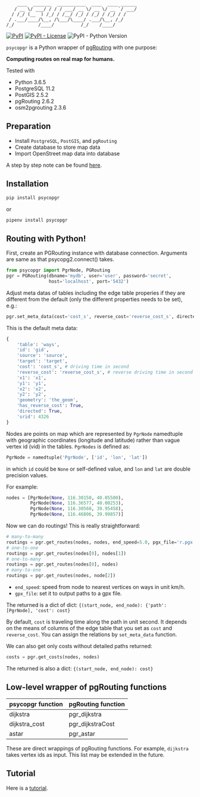         ____  _______  ___________  ____  ____ ______
       / __ \/ ___/ / / / ___/ __ \/ __ \/ __ `/ ___/
      / /_/ (__  ) /_/ / /__/ /_/ / /_/ / /_/ / /
     / .___/____/\__, /\___/\____/ .___/\__, /_/
    /_/         /____/          /_/    /____/

[![PyPI](https://img.shields.io/pypi/v/psycopgr.svg)](https://pypi.org/project/psycopgr/)
[![PyPI - License](https://img.shields.io/pypi/l/psycopgr.svg)](https://pypi.org/project/psycopgr/)
![PyPI - Python Version](https://img.shields.io/pypi/pyversions/psycopgr.svg)

`psycopgr` is a Python wrapper of [pgRouting](http://pgrouting.org/) with one purpose:

**Computing routes on real map for humans.**

Tested with

- Python 3.6.5
- PostgreSQL 11.2
- PostGIS 2.5.2
- pgRouting 2.6.2
- osm2pgrouting 2.3.6

## Preparation

- Install `PostgreSQL`, `PostGIS`, and `pgRouting`
- Create database to store map data
- Import OpenStreet map data into database

A step by step note can be found [here](https://herrkaefer.com/2016/08/30/pgrouting-notes/).

## Installation

```sh
pip install psycopgr
```

or

```sh
pipenv install psycopgr
```

## Routing with Python!

First, create an PGRouting instance with database connection. Arguments are same as that psycopg2.connect() takes.

```python
from psycopgr import PgrNode, PGRouting
pgr = PGRouting(dbname='mydb', user='user', password='secret',
                host='localhost', port='5432')
```

Adjust meta datas of tables including the edge table properies if they are different from the default (only the different properties needs to be set), e.g.:

```python
pgr.set_meta_data(cost='cost_s', reverse_cost='reverse_cost_s', directed=true)
```

This is the default meta data:

```python
{
    'table': 'ways',
    'id': 'gid',
    'source': 'source',
    'target': 'target',
    'cost': 'cost_s', # driving time in second
    'reverse_cost': 'reverse_cost_s', # reverse driving time in second
    'x1': 'x1',
    'y1': 'y1',
    'x2': 'x2',
    'y2': 'y2',
    'geometry': 'the_geom',
    'has_reverse_cost': True,
    'directed': True,
    'srid': 4326
}
```

Nodes are points on map which are represented by `PgrNode` namedtuple with geographic coordinates (longitude and latitude) rather than vague vertex id (vid) in the tables. `PgrNodes` is defined as:

```python
PgrNode = namedtuple('PgrNode', ['id', 'lon', 'lat'])
```

in which `id` could be `None` or self-defined value, and `lon` and `lat` are double precision values.

For example:

```python
nodes = [PgrNode(None, 116.30150, 40.05500),
         PgrNode(None, 116.36577, 40.00253),
         PgrNode(None, 116.30560, 39.95458),
         PgrNode(None, 116.46806, 39.99857)]
```

Now we can do routings! This is really straightforward:

```python
# many-to-many
routings = pgr.get_routes(nodes, nodes, end_speed=5.0, pgx_file='r.pgx')
# one-to-one
routings = pgr.get_routes(nodes[0], nodes[1])
# one-to-many
routings = pgr.get_routes(nodes[0], nodes)
# many-to-one
routings = pgr.get_routes(nodes, node[2])
```

- `end_speed`: speed from node to nearest vertices on ways in unit km/h.
- `gpx_file`: set it to output paths to a gpx file.

The returned is a dict of dict: `{(start_node, end_node): {'path': [PgrNode], 'cost': cost}`

By default, `cost` is traveling time along the path in unit second. It depends on the means of columns of the edge table that you set as `cost` and `reverse_cost`. You can assign the relations by `set_meta_data` function.

We can also get only costs without detailed paths returned:

```python
costs = pgr.get_costs(nodes, nodes)
```

The returned is also a dict: `{(start_node, end_node): cost}`

## Low-level wrapper of pgRouting functions

| psycopgr function | pgRouting function |
| :---------------- | :----------------- |
| dijkstra          | pgr_dijkstra       |
| dijkstra_cost     | pgr_dijkstraCost   |
| astar             | pgr_astar          |

These are direct wrappings of pgRouting functions. For example, `dijkstra` takes vertex ids as input. This list may be extended in the future.

## Tutorial

Here is a [tutorial](https://herrkaefer.com/2016/09/01/psycopgr-tutorial/).

